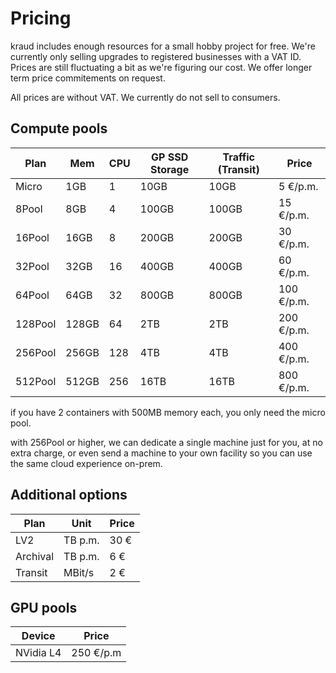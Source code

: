 
# Pricing

kraud includes enough resources for a small hobby project for free.
We're currently only selling upgrades to registered businesses with a VAT ID.
Prices are still fluctuating a bit as we're figuring our cost.
We offer longer term price commitements on request.

All prices are without VAT. We currently do not sell to consumers.

## Compute pools


| Plan     | Mem    | CPU  | GP SSD Storage   | Traffic  (Transit) | Price          |
|----------|--------|------|------------------|----------|----------------|
| Micro    | 1GB    | 1    | 10GB             | 10GB     | 5   €/p.m.     |
| 8Pool    | 8GB    | 4    | 100GB            | 100GB    | 15  €/p.m.     |
| 16Pool   | 16GB   | 8    | 200GB            | 200GB    | 30  €/p.m.     |
| 32Pool   | 32GB   | 16   | 400GB            | 400GB    | 60  €/p.m.     |
| 64Pool   | 64GB   | 32   | 800GB            | 800GB    | 100 €/p.m.     |
| 128Pool  | 128GB  | 64   | 2TB              | 2TB      | 200 €/p.m.     |
| 256Pool  | 256GB  | 128  | 4TB              | 4TB      | 400 €/p.m.     |
| 512Pool  | 512GB  | 256  | 16TB             | 16TB     | 800 €/p.m.     |


if you have 2 containers with 500MB memory each, you only need the micro pool.

with 256Pool or higher, we can dedicate a single machine just for you, at no extra charge,
or even send a machine to your own facility so you can use the same cloud experience on-prem.


## Additional options

| Plan          | Unit        | Price      |
|---------------|-------------|------------|
| LV2           | TB p.m.     | 30 €       |
| Archival      | TB p.m.     | 6 €        |
| Transit       | MBit/s      | 2 €        |

## GPU pools

| Device         | Price      |
|----------------|------------|
| NVidia L4      | 250 €/p.m  |

